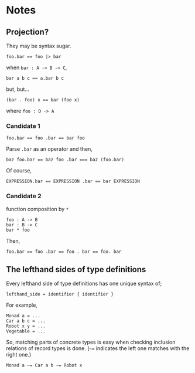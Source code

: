 # Notes

## Projection?

They may be syntax sugar.

```
foo.bar == foo |> bar
```

when `bar : A -> B -> C`,

```
bar a b c == a.bar b c
```

but, but...

```
(bar . foo) x == bar (foo x)
```

where `foo : D -> A`

### Candidate 1

```
foo.bar == foo .bar == bar foo
```

Parse `.bar` as an operator and then,

```
baz foo.bar == baz foo .bar === baz (foo.bar)
```

Of course,

```
EXPRESSION.bar == EXPRESSION .bar == bar EXPRESSION
```

### Candidate 2

function composition by `*`

```
foo : A -> B
bar : B -> C
bar * foo
```

Then,

```
foo.bar == foo .bar == foo . bar == foo. bar
```


## The lefthand sides of type definitions

Every lefthand side of type definitions has one unique syntax of;

```
lefthand_side = identifier { identifier }
```

For example,

```
Monad a = ...
Car a b c = ...
Robot x y = ...
Vegetable = ...

```

So, matching parts of concrete types is easy
when checking inclusion relations of record types is done.
(`~=` indicates the left one matches with the right one.)

```
Monad a ~= Car a b ~= Robot x
```
